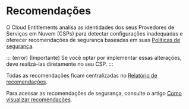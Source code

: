 # Recomendações

O Cloud Entitlements analisa as identidades dos seus Provedores de Serviços em Nuvem (CSPs) para detectar configurações inadequadas e oferecer recomendações de segurança baseadas em suas [Políticas de segurança](/v3-32/docs/pt/cloud-entitlements-security-policies).

::: (error) (Importante)
Se você optar por implementar essas alterações, deve realizá-las diretamente no seu CSP.
:::

Todas as recomendações ficam centralizadas no [Relatório de recomendações](/v3-32/docs/pt/cloud-entitlements-recommendations-report). 

Para acessar as recomendações de segurança, consulte o artigo [Como visualizar recomendações](/v3-32/docs/pt/cloud-entitlements-how-to-view-recommendations).
